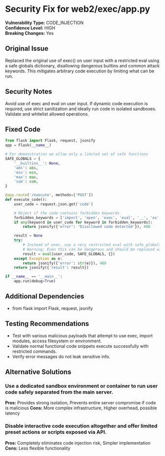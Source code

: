 # Security Fix for web2/exec/app.py

**Vulnerability Type:** CODE_INJECTION  
**Confidence Level:** HIGH  
**Breaking Changes:** Yes

## Original Issue
Replaced the original use of exec() on user input with a restricted eval using a safe globals dictionary, disallowing dangerous builtins and common attack keywords. This mitigates arbitrary code execution by limiting what can be run.

## Security Notes
Avoid use of exec and eval on user input. If dynamic code execution is required, use strict sanitization and ideally run code in isolated sandboxes. Validate and whitelist allowed operations.

## Fixed Code
```py
from flask import Flask, request, jsonify
app = Flask(__name__)

# For demonstration we allow only a limited set of safe functions
SAFE_GLOBALS = {
    '__builtins__': None,
    'abs': abs,
    'min': min,
    'max': max,
    'sum': sum,
}

@app.route('/execute', methods=['POST'])
def execute_code():
    user_code = request.json.get('code')

    # Reject if the code contains forbidden keywords
    forbidden_keywords = ['import', 'open', 'exec', 'eval', '__', 'os', 'sys', 'subprocess']
    if any(keyword in user_code for keyword in forbidden_keywords):
        return jsonify({'error': 'Disallowed code detected'}), 400

    result = None
    try:
        # Instead of exec, use a very restricted eval with safe globals
        # Warning: Even this can be dangerous and should be replaced with a proper sandbox
        result = eval(user_code, SAFE_GLOBALS, {})
    except Exception as e:
        return jsonify({'error': str(e)}), 400
    return jsonify({'result': result})

if __name__ == '__main__':
    app.run(debug=True)

```

## Additional Dependencies
- from flask import Flask, request, jsonify

## Testing Recommendations
- Test with various malicious payloads that attempt to use exec, import modules, access filesystem or environment.
- Validate normal functional code snippets execute successfully with restricted commands.
- Verify error messages do not leak sensitive info.

## Alternative Solutions

### Use a dedicated sandbox environment or container to run user code safely separated from the main server.
**Pros:** Provides strong isolation, Prevents entire server compromise if code is malicious
**Cons:** More complex infrastructure, Higher overhead, possible latency

### Disable interactive code execution altogether and offer limited preset actions or scripts exposed via API.
**Pros:** Completely eliminates code injection risk, Simpler implementation
**Cons:** Less flexible functionality

